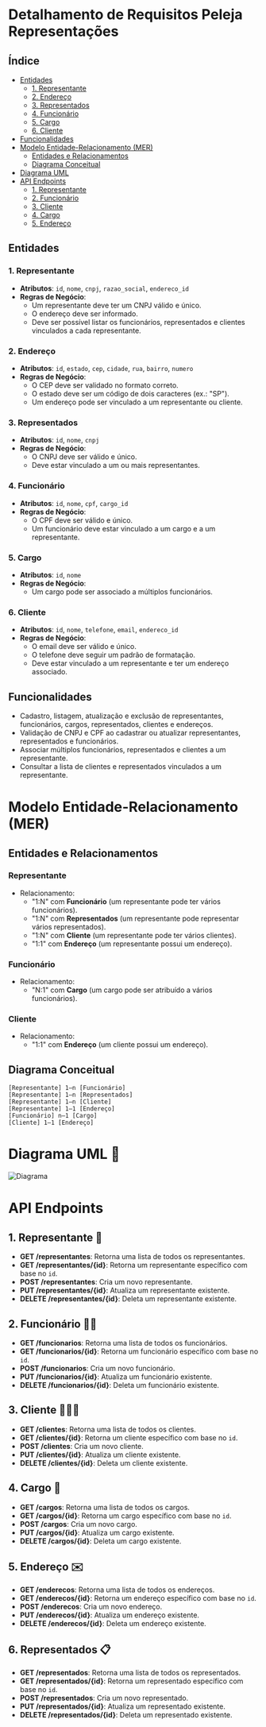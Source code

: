 # Detalhamento de Requisitos Peleja Representações

## Índice
- [Entidades](#entidades)
  - [1. Representante](#1-representante)
  - [2. Endereço](#2-endereço)
  - [3. Representados](#3-representados)
  - [4. Funcionário](#4-funcionário)
  - [5. Cargo](#5-cargo)
  - [6. Cliente](#6-cliente)
- [Funcionalidades](#funcionalidades)
- [Modelo Entidade-Relacionamento (MER)](#modelo-entidade-relacionamento-mer)
  - [Entidades e Relacionamentos](#entidades-e-relacionamentos)
  - [Diagrama Conceitual](#diagrama-conceitual)
- [Diagrama UML](#diagrama-uml-🧾)
- [API Endpoints](#api-endpoints)
  - [1. Representante](#1-representante-🏣)
  - [2. Funcionário](#2-funcionário-🙍🏼)
  - [3. Cliente](#3-cliente-👩🏼‍🦰)
  - [4. Cargo](#4-cargo-🌟)
  - [5. Endereço](#5-endereço-✉️)

## Entidades

### 1. Representante
- **Atributos**: `id`, `nome`, `cnpj`, `razao_social`, `endereco_id`
- **Regras de Negócio**:
  - Um representante deve ter um CNPJ válido e único.
  - O endereço deve ser informado.
  - Deve ser possível listar os funcionários, representados e clientes vinculados a cada representante.

### 2. Endereço
- **Atributos**: `id`, `estado`, `cep`, `cidade`, `rua`, `bairro`, `numero`
- **Regras de Negócio**:
  - O CEP deve ser validado no formato correto.
  - O estado deve ser um código de dois caracteres (ex.: "SP").
  - Um endereço pode ser vinculado a um representante ou cliente.

### 3. Representados
- **Atributos**: `id`, `nome`, `cnpj`
- **Regras de Negócio**:
  - O CNPJ deve ser válido e único.
  - Deve estar vinculado a um ou mais representantes.

### 4. Funcionário
- **Atributos**: `id`, `nome`, `cpf`, `cargo_id`
- **Regras de Negócio**:
  - O CPF deve ser válido e único.
  - Um funcionário deve estar vinculado a um cargo e a um representante.

### 5. Cargo
- **Atributos**: `id`, `nome`
- **Regras de Negócio**:
  - Um cargo pode ser associado a múltiplos funcionários.

### 6. Cliente
- **Atributos**: `id`, `nome`, `telefone`, `email`, `endereco_id`
- **Regras de Negócio**:
  - O email deve ser válido e único.
  - O telefone deve seguir um padrão de formatação.
  - Deve estar vinculado a um representante e ter um endereço associado.

## Funcionalidades
- Cadastro, listagem, atualização e exclusão de representantes, funcionários, cargos, representados, clientes e endereços.
- Validação de CNPJ e CPF ao cadastrar ou atualizar representantes, representados e funcionários.
- Associar múltiplos funcionários, representados e clientes a um representante.
- Consultar a lista de clientes e representados vinculados a um representante.

# Modelo Entidade-Relacionamento (MER)

## Entidades e Relacionamentos

### Representante
- Relacionamento:
  - "1:N" com **Funcionário** (um representante pode ter vários funcionários).
  - "1:N" com **Representados** (um representante pode representar vários representados).
  - "1:N" com **Cliente** (um representante pode ter vários clientes).
  - "1:1" com **Endereço** (um representante possui um endereço).

### Funcionário
- Relacionamento:
  - "N:1" com **Cargo** (um cargo pode ser atribuído a vários funcionários).

### Cliente
- Relacionamento:
  - "1:1" com **Endereço** (um cliente possui um endereço).

## Diagrama Conceitual

```plaintext
[Representante] 1—n [Funcionário]
[Representante] 1—n [Representados]
[Representante] 1—n [Cliente]
[Representante] 1—1 [Endereço]
[Funcionário] n—1 [Cargo]
[Cliente] 1—1 [Endereço]
```
# Diagrama UML 🧾
![Diagrama](modelo-relacional.png)

# API Endpoints

## 1. Representante 🏣
- **GET /representantes**: Retorna uma lista de todos os representantes.
- **GET /representantes/{id}**: Retorna um representante específico com base no `id`.
- **POST /representantes**: Cria um novo representante.
- **PUT /representantes/{id}**: Atualiza um representante existente.
- **DELETE /representantes/{id}**: Deleta um representante existente.

## 2. Funcionário 🙍🏼
- **GET /funcionarios**: Retorna uma lista de todos os funcionários.
- **GET /funcionarios/{id}**: Retorna um funcionário específico com base no `id`.
- **POST /funcionarios**: Cria um novo funcionário.
- **PUT /funcionarios/{id}**: Atualiza um funcionário existente.
- **DELETE /funcionarios/{id}**: Deleta um funcionário existente.

## 3. Cliente 👩🏼‍🦰
- **GET /clientes**: Retorna uma lista de todos os clientes.
- **GET /clientes/{id}**: Retorna um cliente específico com base no `id`.
- **POST /clientes**: Cria um novo cliente.
- **PUT /clientes/{id}**: Atualiza um cliente existente.
- **DELETE /clientes/{id}**: Deleta um cliente existente.

## 4. Cargo 🌟
- **GET /cargos**: Retorna uma lista de todos os cargos.
- **GET /cargos/{id}**: Retorna um cargo específico com base no `id`.
- **POST /cargos**: Cria um novo cargo.
- **PUT /cargos/{id}**: Atualiza um cargo existente.
- **DELETE /cargos/{id}**: Deleta um cargo existente.

## 5. Endereço ✉️
- **GET /enderecos**: Retorna uma lista de todos os endereços.
- **GET /enderecos/{id}**: Retorna um endereço específico com base no `id`.
- **POST /enderecos**: Cria um novo endereço.
- **PUT /enderecos/{id}**: Atualiza um endereço existente.
- **DELETE /enderecos/{id}**: Deleta um endereço existente.

## 6. Representados 📋
- **GET /representados**: Retorna uma lista de todos os representados.
- **GET /representados/{id}**: Retorna um representado específico com base no `id`.
- **POST /representados**: Cria um novo representado.
- **PUT /representados/{id}**: Atualiza um representado existente.
- **DELETE /representados/{id}**: Deleta um representado existente.


